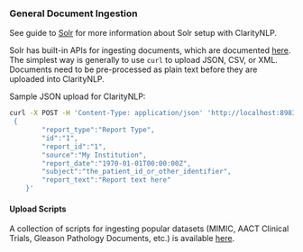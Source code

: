 ### General Document Ingestion

See guide to [Solr](../../developer_guide/technical_background/solr.html) for
more information about Solr setup with ClarityNLP.

Solr has built-in APIs for ingesting documents, which are documented [here](https://lucene.apache.org/solr/guide/7_3/uploading-data-with-index-handlers.html). The simplest way is generally to use `curl` to upload JSON, CSV, or XML. Documents need to be pre-processed as plain text before they are uploaded into ClarityNLP.

Sample JSON upload for ClarityNLP:
```bash
curl -X POST -H 'Content-Type: application/json' 'http://localhost:8983/solr/report_core/update/json/docs' --data-binary '
 {
        "report_type":"Report Type",
        "id":"1",
        "report_id":"1",
        "source":"My Institution",
        "report_date":"1970-01-01T00:00:00Z",
        "subject":"the_patient_id_or_other_identifier",
        "report_text":"Report text here"
    }'
```

#### Upload Scripts

A collection of scripts for ingesting popular datasets (MIMIC, AACT Clinical Trials, Gleason Pathology Documents, etc.) is available [here](https://github.com/ClarityNLP/Utilities).
